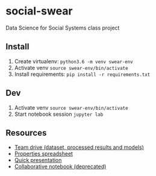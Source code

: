 #  social-swear
Data Science for Social Systems class project



## Install

1. Create virtualenv: `python3.6 -m venv swear-env`
2. Activate venv `source swear-env/bin/activate`
3. Install requirements: `pip install -r requirements.txt`



## Dev

1. Activate venv `source swear-env/bin/activate`
2. Start notebook session `jupyter lab`



## Resources

- [Team drive (dataset, processed results and models)](https://drive.google.com/drive/u/1/folders/0AGZG9OikNErRUk9PVA)
- [Properties spreadsheet](https://docs.google.com/spreadsheets/d/1b1XCj5I_nIvGKnEFX0Oj4fnuZP-FVZlGJsnVE9kqdPY/edit)
- [Quick presentation](https://docs.google.com/presentation/d/1uLcJsvGdWBU7Qdq1oaY0IrL8Pp3HhF7BOD-XT7y7k-I/edit#slide=id.g44ff1a7fd1_0_158)
- [Collaborative notebook (deprecated)](https://colab.research.google.com/drive/18gEqZalc2LAOVvXHLaocBGpwcqKkRdeN)

